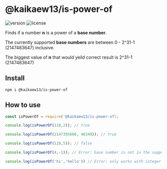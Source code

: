 # @kaikaew13/is-power-of

![version](https://img.shields.io/npm/v/@kaikaew13/is-power-of)
![license](https://img.shields.io/github/license/kaikaew13/is-power-of)

Finds if a number **n** is a power of a **base number**.

The currently supported **base numbers** are between 0 - 2^31-1 (2147483647) inclusive.

The biggest value of **n** that would yeild correct result is 2^31-1 (2147483647)

## Install

```
npm i @kaikaew13/is-power-of
```

## How to use

```javascript
const isPowerOf = require('@kaikaew13/is-power-of);

console.log(isPowerOf(128,2)); // true

console.log(isPowerOf(2147395600, 46340)); // true

console.log(isPowerOf(128,5)); // false

console.log(isPowerOf(4,-1)); // Error: base number is not in the supported range

console.log(isPowerOf('hi','hello')) // Error: only works with integer
```
